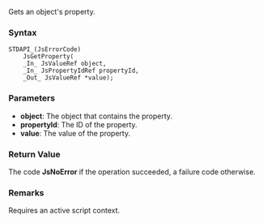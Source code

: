 Gets an object's property. 
### Syntax 
```
STDAPI_(JsErrorCode)
    JsGetProperty(
    _In_ JsValueRef object,
    _In_ JsPropertyIdRef propertyId,
    _Out_ JsValueRef *value);
```
### Parameters 
* __object__: The object that contains the property.
* __propertyId__: The ID of the property.
* __value__: The value of the property.

### Return Value 
The code **JsNoError** if the operation succeeded, a failure code otherwise.
### Remarks 
Requires an active script context.
